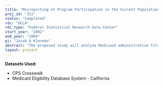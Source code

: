 ```yaml
---
title: "Misreporting of Program Participation in the Current Population Survey:"
proj_id: "312"
status: "Completed"
rdc: "UCLA"
rdc_type: "Federal Statistical Research Data Center"
start_year: "2002"
end_year: "2004"
pi: "Jacob A Klerman"
abstract: "The proposed study will analyze Medicaid administrative files (including information on welfare receipt) for California linked with survey data from the Current Population Survey (CPS) to explore the misreporting of program participation (Medicaid and welfare) in the CPS. The resulting estimates will provide both methodological and substantive insights.  On a methodological level, by comparing individual level survey and administrative data, we can better understand the nature of the biases in survey responses and the success of the standard Census imputations.  Furthermore, from these results, we will construct simple models of survey errors that can be used by others (without access to matched administrative data) to adjust survey data.  On a substantive level, the resulting estimates will be used to generate improved estimates of the levels of program participation in California and the nation as a whole and the levels and determinants of Medi-Cal and TANF take-up among eligibles.  These issues are particularly important because while welfare policy continues to be actively debated and the Census surveys provide the data underlying that debate, comparisons of aggregate counts from administrative data with Census surveys show under-reporting of program participation of twenty-five percent or more even after data processing and imputation.  "
layout: project
---
```


**Datasets Used:**

  - CPS Crosswalk 
  - Medicaid Eligibility Database System - California 

